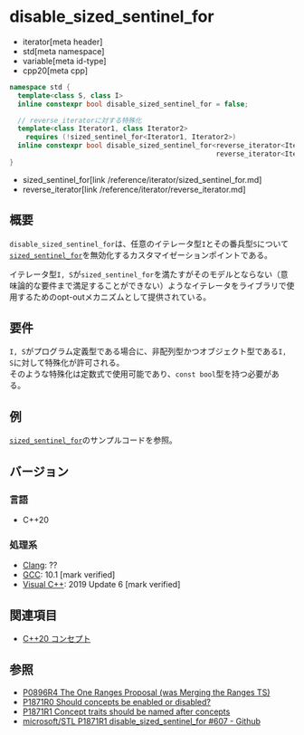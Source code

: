 # disable_sized_sentinel_for
* iterator[meta header]
* std[meta namespace]
* variable[meta id-type]
* cpp20[meta cpp]

```cpp
namespace std {
  template<class S, class I>
  inline constexpr bool disable_sized_sentinel_for = false;

  // reverse_iteratorに対する特殊化
  template<class Iterator1, class Iterator2>
    requires (!sized_sentinel_for<Iterator1, Iterator2>)
  inline constexpr bool disable_sized_sentinel_for<reverse_iterator<Iterator1>,
                                                   reverse_iterator<Iterator2>> = true;
}
```
* sized_sentinel_for[link /reference/iterator/sized_sentinel_for.md]
* reverse_iterator[link /reference/iterator/reverse_iterator.md]

## 概要

`disable_sized_sentinel_for`は、任意のイテレータ型`I`とその番兵型`S`について[`sized_sentinel_for`](sized_sentinel_for.md)を無効化するカスタマイゼーションポイントである。

イテレータ型`I, S`が`sized_sentinel_for`を満たすがそのモデルとならない（意味論的な要件まで満足することができない）ようなイテレータをライブラリで使用するためのopt-outメカニズムとして提供されている。

## 要件

`I, S`がプログラム定義型である場合に、非配列型かつオブジェクト型である`I, S`に対して特殊化が許可される。  
そのような特殊化は定数式で使用可能であり、`const bool`型を持つ必要がある。

## 例

[`sized_sentinel_for`](sized_sentinel_for.md)のサンプルコードを参照。

## バージョン
### 言語
- C++20

### 処理系
- [Clang](/implementation.md#clang): ??
- [GCC](/implementation.md#gcc): 10.1 [mark verified]
- [Visual C++](/implementation.md#visual_cpp): 2019 Update 6 [mark verified]

## 関連項目

- [C++20 コンセプト](/lang/cpp20/concepts.md)

## 参照

- [P0896R4 The One Ranges Proposal (was Merging the Ranges TS)](http://www.open-std.org/jtc1/sc22/wg21/docs/papers/2018/p0896r4.pdf)
- [P1871R0 Should concepts be enabled or disabled?](http://www.open-std.org/jtc1/sc22/wg21/docs/papers/2019/p1871r0.html)
- [P1871R1 Concept traits should be named after concepts](http://www.open-std.org/jtc1/sc22/wg21/docs/papers/2019/p1871r1.html)
- [microsoft/STL P1871R1 disable_sized_sentinel_for #607 - Github](https://github.com/microsoft/STL/pull/607/files#r392700693)
